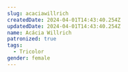 ```yaml
---
slug: acaciawillrich
createdDate: 2024-04-01T14:43:40.254Z
updatedDate: 2024-04-01T14:43:40.254Z
name: Acácia Willrich
patronized: true
tags:
  - Tricolor
gender: female
---
```


